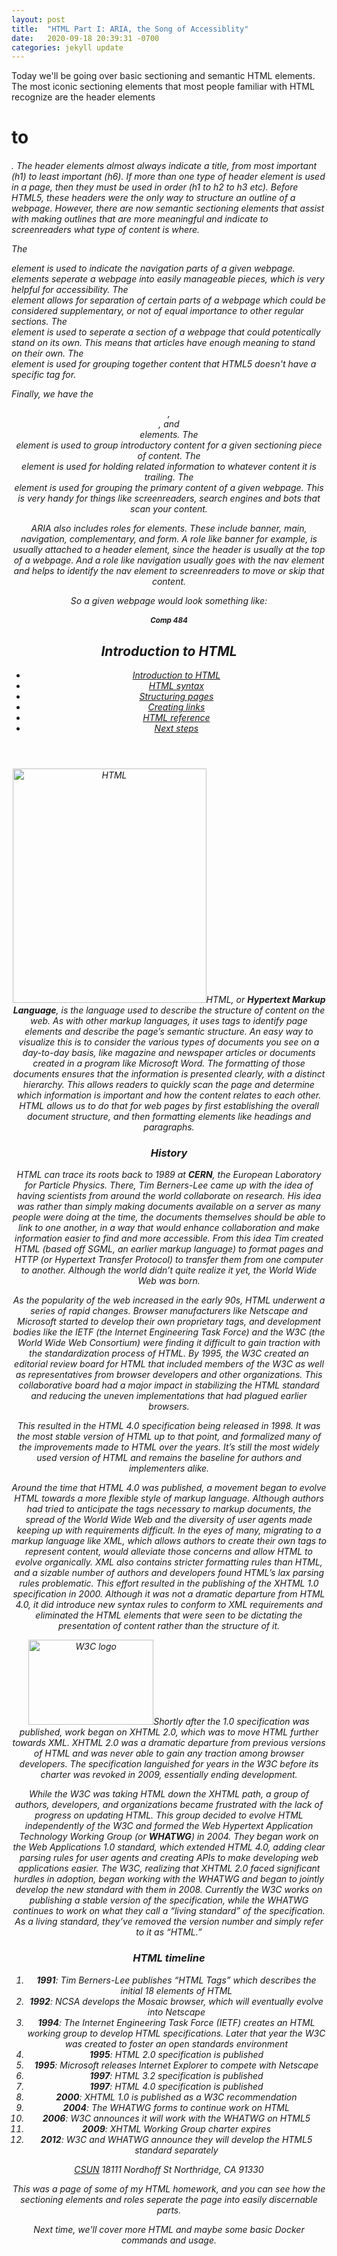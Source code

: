 ```yaml
---
layout: post
title:  "HTML Part I: ARIA, the Song of Accessiblity"
date:   2020-09-18 20:39:31 -0700
categories: jekyll update
---
```

Today we'll be going over basic sectioning and semantic HTML elements. The most iconic sectioning elements that most people
familiar with HTML recognize are the header elements <h1> to <h6>. The header elements almost always indicate a title, from
most important (h1) to least important (h6). If more than one type of header element is used in a page, then
they must be used in order (h1 to h2 to h3 etc). Before HTML5, these headers were the only way to structure an outline of a
webpage. However, there are now semantic sectioning elements that assist with making outlines that are more meaningful and indicate to
screenreaders what type of content is where.

The <nav> element is used to indicate the navigation parts of a given webpage. <section> elements seperate a webpage into
easily manageable pieces, which is very helpful for accessibility. The <aside> element allows for separation of certain parts
of a webpage which could be considered supplementary, or not of equal importance to other regular sections. The <article>
element is used to seperate a section of a webpage that could potentically stand on its own. This means that articles have enough
meaning to stand on their own. The <div> element is used for grouping together content that HTML5 doesn't have a specific tag for.

Finally, we have the <header>, <footer>, and <main> elements. The <header> element is used to group introductory content for a given
sectioning piece of content. The <footer> element is used for holding related information to whatever content it is trailing.
The <main> element is used for grouping the primary content of a given webpage. This is very handy for things like screenreaders, search
engines and bots that scan your content.

ARIA also includes roles for elements. These include banner, main, navigation, complementary, and form. A role like banner for example,
is usually attached to a header element, since the header is usually at the top of a webpage. And a role like navigation usually goes with
the nav element and helps to identify the nav element to screenreaders to move or skip that content.

So a given webpage would look something like:

<!DOCTYPE HTML>
<html lang="en">
<head>
<meta charset="utf-8">
<title>Introduction to HTML</title>
<link href="_css/styles.css" rel="stylesheet" type="text/css">
</head>
<body>
<header role="banner">
<h1>Comp 484</h1>
<h2>Introduction to HTML</h2>
<nav role="navigation">
<ul>
  <li><a href="intro.html" title="Introduction to HTML">Introduction to HTML</a></li>
  <li><a href="syntax.html" title="HTML syntax">HTML syntax</a></li>
  <li><a href="structure.html" title="Structuring pages">Structuring pages</a></li>
  <li><a href="links.html" title="Creating links">Creating links</a></li>
  <li><a href="reference.html" title="HTML Reference">HTML reference</a></li>
  <li><a href="next.html" title="Next steps">Next steps</a></li>
</ul>
</nav>
</header>
<main role="main">
<article>
<section>
<p><img src="https://cdn.glitch.com/5b97fe67-24a7-4b5b-90fc-7b0bf4ed70da%2Ftags.png?1518132661788" alt="HTML" width="310" height="375" class="flowRight">HTML, or <b>Hypertext Markup Language</b>, is the language used to describe the structure of content on the web. As with other markup languages, it uses tags to identify page elements and describe the page&rsquo;s semantic structure. An easy way to visualize this is to consider the various types of documents you see on a day-to-day basis, like magazine and newspaper articles or documents created in a program like Microsoft Word. The formatting of those documents ensures that the information is presented clearly, with a distinct hierarchy. This allows readers to quickly scan the page and determine which information is important and how the content relates to each other. HTML allows us to do that for web pages by first establishing the overall document structure, and then formatting elements like headings and paragraphs.</p>
</section>
<section>
<h3>History</h3>
<p>HTML can trace its roots back to 1989 at <b>CERN</b>, the European Laboratory for Particle Physics. There, Tim Berners-Lee came up with the idea of having scientists from around the world collaborate on research. His idea was rather than simply making documents available on a server as many people were doing at the time, the documents themselves should be able to link to one another, in a way that would enhance collaboration and make information easier to find and more accessible. From this idea Tim created HTML (based off SGML, an earlier markup language) to format pages and HTTP (or Hypertext Transfer Protocol) to transfer them from one computer to another. Although the world didn&rsquo;t quite realize it yet, the World Wide Web was born.</p>
<p>As the popularity of the web increased in the early 90s, HTML underwent a series of rapid changes. Browser manufacturers like Netscape and Microsoft started to develop their own proprietary tags, and development bodies like the IETF (the Internet Engineering Task Force) and the W3C (the World Wide Web Consortium) were finding it difficult to gain traction with the standardization process of HTML. By 1995, the W3C created an editorial review board for HTML that included members of the W3C as well as representatives from browser developers and other organizations. This collaborative board had a major impact in stabilizing the HTML standard and reducing the uneven implementations that had plagued earlier browsers. </p>
<p>This resulted in the HTML 4.0 specification being released in 1998. It was the most stable version of HTML up to that point, and formalized many of the improvements made to HTML over the years. It&rsquo;s still the most widely used version of HTML and remains the baseline for authors and implementers alike.</p>
<p>Around the time that HTML 4.0 was published, a movement began to evolve HTML towards a more flexible style of markup language. Although authors had tried to anticipate the tags necessary to markup documents, the spread of the World Wide Web and the diversity of user agents made keeping up with requirements difficult. In the eyes of many, migrating to a markup language like XML, which allows authors to create their own tags to represent content, would alleviate those concerns and allow HTML to evolve organically. XML also contains stricter formatting rules than HTML, and a sizable number of authors and developers found HTML&rsquo;s lax parsing rules problematic. This effort resulted in the publishing of the XHTML 1.0 specification in 2000. Although it was not a dramatic departure from HTML 4.0, it did introduce new syntax rules to conform to XML requirements and eliminated the HTML elements that were seen to be dictating the presentation of content rather than the structure of it. </p>
<p><img src="https://cdn.glitch.com/5b97fe67-24a7-4b5b-90fc-7b0bf4ed70da%2F200px-W3C_Icon.png?1518132661475" alt="W3C logo" width="200" height="136" class="flowLeft">Shortly after the 1.0 specification was published, work began on XHTML 2.0, which was to move HTML further towards XML. XHTML 2.0 was a dramatic departure from previous versions of HTML and was never able to gain any traction among browser developers. The specification languished for years in the W3C before its charter was revoked in 2009, essentially ending development.</p>
<p> While the W3C was taking HTML down the XHTML path, a group of authors, developers, and organizations became frustrated with the lack of progress on updating HTML. This group decided to evolve HTML independently of the W3C and formed the Web Hypertext Application Technology Working Group (or <b>WHATWG</b>) in 2004. They began work on the Web Applications 1.0 standard, which extended HTML 4.0, adding clear parsing rules for user agents and creating APIs to make developing web applications easier. The W3C, realizing that XHTML 2.0 faced significant hurdles in adoption, began working with the WHATWG and began to jointly develop the new standard with them in 2008. Currently the W3C works on publishing a stable version of the specification, while the WHATWG continues to work on what they call a &ldquo;living standard&rdquo; of the specification. As a living standard, they&rsquo;ve removed the version number and simply refer to it as &ldquo;HTML.&rdquo;</p>
</section>
<section>
<h3>HTML timeline</h3>
<ol>
  <li><b>1991</b>: Tim Berners-Lee publishes &ldquo;HTML Tags&rdquo; which describes the initial 18 elements of HTML</li>
  <li><b>1992</b>: NCSA develops the Mosaic browser, which will eventually evolve into Netscape</li>
  <li><b>1994</b>: The Internet Engineering Task Force (IETF) creates an HTML working group to develop HTML specifications. Later that year the W3C was created to foster an open standards environment</li>
  <li><b>1995</b>: HTML 2.0 specification is published</li>
  <li><b>1995</b>: Microsoft releases Internet Explorer to compete with Netscape</li>
  <li><b>1997</b>: HTML 3.2 specification is published</li>
  <li><b>1997</b>: HTML 4.0 specification is published</li>
  <li><b>2000</b>: XHTML 1.0 is published as a W3C recommendation</li>
  <li><b>2004</b>: The WHATWG forms to continue work on HTML</li>
  <li><b>2006</b>: W3C announces it will work with the WHATWG on HTML5</li>
  <li><b>2009</b>: XHTML Working Group charter expires</li>
  <li><b>2012</b>: W3C and WHATWG announce they will develop the HTML5 standard separately</li>
</ol>
</section>
</article>
</main>
<footer role="contentinfo">
<p><a href="http://www.csun.edu" title="csun.edu" target="_blank">CSUN</a> 18111 Nordhoff St Northridge, CA 91330</p>
</footer>
</body>
</html>

This was a page of some of my HTML homework, and you can see how the sectioning elements and roles seperate the page into easily
discernable parts.

Next time, we'll cover more HTML and maybe some basic Docker commands and usage.